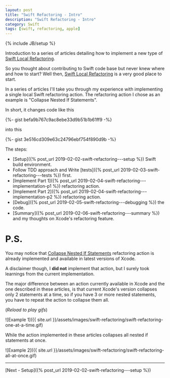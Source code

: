```yaml
---
layout: post
title: "Swift Refactoring - Intro"
description: "Swift Refactoring - Intro"
category: Swift
tags: [swift, refactoring, apple]
---
```

{% include JB/setup %}

Introduction to a series of articles detailing how to implement a new type of [Swift Local Refactoring](https://swift.org/blog/swift-local-refactoring/).

<!--more-->

So you thought about contributing to Swift code base but never knew where and how to start? Well then, [Swift Local Refactoring](https://swift.org/blog/swift-local-refactoring/) is a very good place to start.

In a series of articles I'll take you through my experience with implementing a single local Swift refactoring action.
The refactoring action I chose as an example is "Collapse Nested If Statements".

In short, it changes code like this

{%- gist befa9b767c9ac8ebe33d9b51b1b61ff9 -%}

into this

{%- gist 3e516cd309e63c24796ebf754f890d9b -%}

The steps:

- [Setup]({% post_url 2019-02-02-swift-refactoring---setup %}) Swift build environment.
- Follow TDD approach and Write [tests]({% post_url 2019-02-03-swift-refactoring---tests %}) first.
- [Implement Part 1]({% post_url 2019-02-04-swift-refactoring---implementation-p1 %}) refactoring action.
- [Implement Part 2]({% post_url 2019-02-04-swift-refactoring---implementation-p2 %}) refactoring action.
- [Debug]({% post_url 2019-02-05-swift-refactoring---debugging %}) the code.
- [Summary]({% post_url 2019-02-06-swift-refactoring---summary %}) and my thoughts on Xcode's refactoring feature.

# P.S.

You may notice that [Collapse Nested If Statements](https://bugs.swift.org/browse/SR-5739) refactoring action is already implemented and available in latest versions of Xcode.

A disclaimer though, I **did not** implement that action, but I surely took learnings from the current implementation.

The major difference between an action currently available in Xcode and the one described in these articles, is that current Xcode's version collapses only 2 statements at a time, so if you have 3 or more nested statements, you have to repeat the action to collapse them all.

(_Reload to play gifs_)

![Example 1]({{ site.url }}/assets/images/swift-refactoring/swift-refactoring-one-at-a-time.gif)

While the action implemented in these articles collapses all nested if statements at once.

![Example 2]({{ site.url }}/assets/images/swift-refactoring/swift-refactoring-all-at-once.gif)

---

[Next - Setup]({% post_url 2019-02-02-swift-refactoring---setup %})
